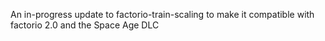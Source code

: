 An in-progress update to 
factorio-train-scaling to make it compatible with factorio 2.0 and the Space Age DLC

